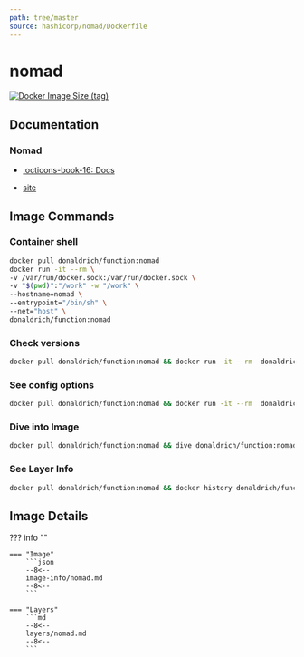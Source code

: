 ```yaml
---
path: tree/master
source: hashicorp/nomad/Dockerfile
---
```


# nomad

[![Docker Image Size (tag)](https://img.shields.io/docker/image-size/donaldrich/function/nomad?color=blue&label=donaldrich/function:nomad&logo=docker&style=flat-square)](https://hub.docker.com/r/donaldrich/function/nomad)

## Documentation

### Nomad

- [:octicons-book-16: Docs](https://www.nomadproject.io/docs)

- [site](https://www.nomadproject.io)

## Image Commands

### Container shell

```sh
docker pull donaldrich/function:nomad
docker run -it --rm \
-v /var/run/docker.sock:/var/run/docker.sock \
-v "$(pwd)":"/work" -w "/work" \
--hostname=nomad \
--entrypoint="/bin/sh" \
--net="host" \
donaldrich/function:nomad
```

### Check versions

```sh
docker pull donaldrich/function:nomad && docker run -it --rm  donaldrich/function:nomad validate
```

### See config options

```sh
docker pull donaldrich/function:nomad && docker run -it --rm  donaldrich/function:nomad help
```

### Dive into Image

```sh
docker pull donaldrich/function:nomad && dive donaldrich/function:nomad
```

### See Layer Info

```sh
docker pull donaldrich/function:nomad && docker history donaldrich/function:nomad
```

## Image Details

??? info ""

    === "Image"
        ```json
        --8<--
        image-info/nomad.md
        --8<--
        ```

    === "Layers"
        ```md
        --8<--
        layers/nomad.md
        --8<--
        ```
